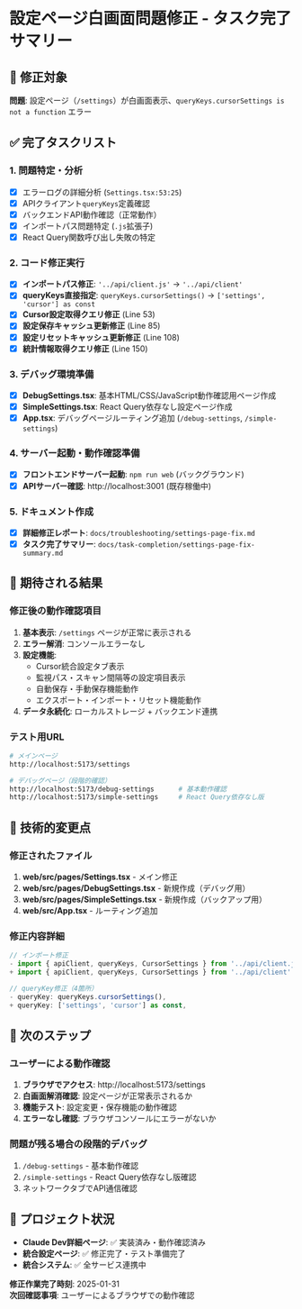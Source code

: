 # 設定ページ白画面問題修正 - タスク完了サマリー

## 🎯 修正対象
**問題**: 設定ページ（`/settings`）が白画面表示、`queryKeys.cursorSettings is not a function` エラー

## ✅ 完了タスクリスト

### 1. 問題特定・分析
- [x] エラーログの詳細分析 (`Settings.tsx:53:25`)
- [x] APIクライアント`queryKeys`定義確認
- [x] バックエンドAPI動作確認（正常動作）
- [x] インポートパス問題特定 (`.js`拡張子)
- [x] React Query関数呼び出し失敗の特定

### 2. コード修正実行
- [x] **インポートパス修正**: `'../api/client.js'` → `'../api/client'`
- [x] **queryKeys直接指定**: `queryKeys.cursorSettings()` → `['settings', 'cursor'] as const`
- [x] **Cursor設定取得クエリ修正** (Line 53)
- [x] **設定保存キャッシュ更新修正** (Line 85)  
- [x] **設定リセットキャッシュ更新修正** (Line 108)
- [x] **統計情報取得クエリ修正** (Line 150)

### 3. デバッグ環境準備
- [x] **DebugSettings.tsx**: 基本HTML/CSS/JavaScript動作確認用ページ作成
- [x] **SimpleSettings.tsx**: React Query依存なし設定ページ作成
- [x] **App.tsx**: デバッグページルーティング追加 (`/debug-settings`, `/simple-settings`)

### 4. サーバー起動・動作確認準備
- [x] **フロントエンドサーバー起動**: `npm run web` (バックグラウンド)
- [x] **APIサーバー確認**: http://localhost:3001 (既存稼働中)

### 5. ドキュメント作成
- [x] **詳細修正レポート**: `docs/troubleshooting/settings-page-fix.md`
- [x] **タスク完了サマリー**: `docs/task-completion/settings-page-fix-summary.md`

## 🚀 期待される結果

### 修正後の動作確認項目
1. **基本表示**: `/settings` ページが正常に表示される
2. **エラー解消**: コンソールエラーなし
3. **設定機能**: 
   - Cursor統合設定タブ表示
   - 監視パス・スキャン間隔等の設定項目表示
   - 自動保存・手動保存機能動作
   - エクスポート・インポート・リセット機能動作
4. **データ永続化**: ローカルストレージ + バックエンド連携

### テスト用URL
```bash
# メインページ
http://localhost:5173/settings

# デバッグページ（段階的確認）
http://localhost:5173/debug-settings      # 基本動作確認
http://localhost:5173/simple-settings     # React Query依存なし版
```

## 🔧 技術的変更点

### 修正されたファイル
1. **web/src/pages/Settings.tsx** - メイン修正
2. **web/src/pages/DebugSettings.tsx** - 新規作成（デバッグ用）
3. **web/src/pages/SimpleSettings.tsx** - 新規作成（バックアップ用）
4. **web/src/App.tsx** - ルーティング追加

### 修正内容詳細
```typescript
// インポート修正
- import { apiClient, queryKeys, CursorSettings } from '../api/client.js'
+ import { apiClient, queryKeys, CursorSettings } from '../api/client'

// queryKey修正（4箇所）
- queryKey: queryKeys.cursorSettings(),
+ queryKey: ['settings', 'cursor'] as const,
```

## 📝 次のステップ

### ユーザーによる動作確認
1. **ブラウザでアクセス**: http://localhost:5173/settings
2. **白画面解消確認**: 設定ページが正常表示されるか
3. **機能テスト**: 設定変更・保存機能の動作確認
4. **エラーなし確認**: ブラウザコンソールにエラーがないか

### 問題が残る場合の段階的デバッグ
1. `/debug-settings` - 基本動作確認
2. `/simple-settings` - React Query依存なし版確認
3. ネットワークタブでAPI通信確認

## 🎉 プロジェクト状況
- **Claude Dev詳細ページ**: ✅ 実装済み・動作確認済み
- **統合設定ページ**: ✅ 修正完了・テスト準備完了
- **統合システム**: ✅ 全サービス連携中

**修正作業完了時刻**: 2025-01-31  
**次回確認事項**: ユーザーによるブラウザでの動作確認 